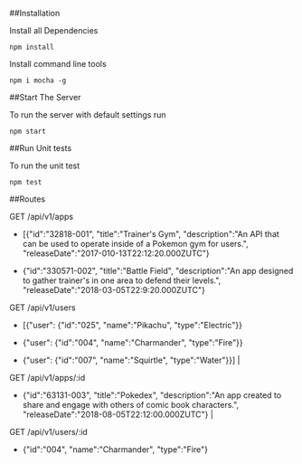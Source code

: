 ##Installation

Install all Dependencies
```
npm install
```

Install command line tools
```
npm i mocha -g
```
##Start The Server

To run the server with default settings run
```
npm start
```
##Run Unit tests

To run the unit test
```
npm test
```

##Routes

GET  /api/v1/apps

- [{"id":"32818-001",
"title":"Trainer's Gym",
"description":"An API that can be used to operate inside of a Pokemon gym for users.",
"releaseDate":"2017-010-13T22:12:20.000ZUTC"}

- {"id":"330571-002",
"title":"Battle Field",
"description":"An app designed to gather trainer's in one area to defend their levels.",
"releaseDate":"2018-03-05T22:9:20.000ZUTC"}

GET /api/v1/users

- [{"user":
{"id":"025",
"name":"Pikachu",
"type":"Electric"}}

- {"user":
{"id":"004",
"name":"Charmander",
"type":"Fire"}}

- {"user":
{"id":"007",
"name":"Squirtle",
"type":"Water"}}] |

GET /api/v1/apps/:id

- {"id":"63131-003",
"title":"Pokedex",
"description":"An app created to share and engage with others of comic book characters.",
"releaseDate":"2018-08-05T22:12:00.000ZUTC"} |

GET /api/v1/users/:id

- {"id":"004",
"name":"Charmander",
"type":"Fire"}
